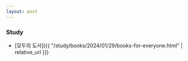 ```yaml
---
layout: post
---
```


### Study
- [모두의 도서]({{ "/study/books/2024/01/29/books-for-everyone.html" | relative_url }})